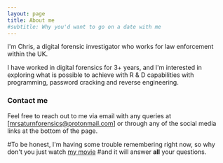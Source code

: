 ```yaml
---
layout: page
title: About me
#subtitle: Why you'd want to go on a date with me
---
```


I'm Chris, a digital forensic investigator who works for law enforcement within the UK. 

I have worked in digital forensics for 3+ years, and I'm interested in exploring what is possible to achieve with R & D capabilities with programming, password cracking and reverse engineering.


### Contact me

Feel free to reach out to me via email with any queries at [mrsaturnforensics@protonmail.com] or through any of the social media links at the bottom of the page.



#To be honest, I'm having some trouble remembering right now, so why don't you just watch [my movie](https://en.wikipedia.org/wiki/The_Princess_Bride_%28film%29) #and it will answer **all** your questions.
